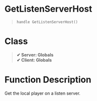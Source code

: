 # GetListenServerHost
> `handle GetListenServerHost()`
# Class
> __✔ Server: Globals__  
> __✔ Client: Globals__  
# Function Description
Get the local player on a listen server.
